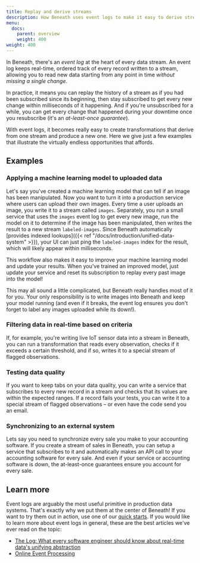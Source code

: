 ```yaml
---
title: Replay and derive streams
description: How Beneath uses event logs to make it easy to derive streams and synchronize systems
menu:
  docs:
    parent: overview
    weight: 400
weight: 400
---
```


In Beneath, there's an *event log* at the heart of every data stream. An event log keeps real-time, ordered track of every record written to a stream, allowing you to read new data starting from any point in time *without missing a single change*. 

In practice, it means you can replay the history of a stream as if you had been subscribed since its beginning, then stay subscribed to get every new change within milliseconds of it happening. And if you're unsubscribed for a while, you can get every change that happened during your downtime once you resubscribe (it's an *at-least-once guarantee*).

With event logs, it becomes really easy to create transformations that derive from one stream and produce a new one. Here we give just a few examples that illustrate the virtually endless opportunities that affords.

## Examples

### Applying a machine learning model to uploaded data

Let's say you've created a machine learning model that can tell if an image has been manipulated. Now you want to turn it into a production service where users can upload their own images. Every time a user uploads an image, you write it to a stream called `images`. Separately, you run a small service that uses the `images` event log to get every new image, run the model on it to determine if the image has been manipulated, then writes the result to a new stream `labeled-images`. Since Beneath automatically [provides indexed lookups]({{< ref "/docs/introduction/unified-data-system" >}}), your UI can just ping the `labeled-images` index for the result, which will likely appear within milliseconds. 

This workflow also makes it easy to improve your machine learning model and update your results. When you've trained an improved model, just update your service and reset its subscription to replay every past image into the model!

This may all sound a little complicated, but Beneath really handles most of it for you. Your only responsibility is to write images into Beneath and keep your model running (and even if it breaks, the event log ensures you don't forget to label any images uploaded while its down!).

### Filtering data in real-time based on criteria

If, for example, you're writing live IoT sensor data into a stream in Beneath, you can run a transformation that reads every observation, checks if it exceeds a certain threshold, and if so, writes it to a special stream of flagged observations.

### Testing data quality

If you want to keep tabs on your data quality, you can write a service that subscribes to every new record in a stream and checks that its values are within the expected ranges. If a record fails your tests, you can write it to a special stream of flagged observations – or even have the code send you an email.

### Synchronizing to an external system

Lets say you need to synchronize every sale you make to your accounting software. If you create a stream of sales in Beneath, you can setup a service that subscribes to it and automatically makes an API call to your accounting software for every sale. And even if your service or accounting software is down, the at-least-once guarantees ensure you account for every sale.

## Learn more

Event logs are arguably the most useful primitive in production data systems. That's exactly why we put them at the center of Beneath! If you want to try them out in action, use one of our [quick starts](https://about.beneath.dev/docs/quick-starts/). If you would like to learn more about event logs in general, these are the best articles we've ever read on the topic:

- [The Log: What every software engineer should know about real-time data's unifying abstraction](https://engineering.linkedin.com/distributed-systems/log-what-every-software-engineer-should-know-about-real-time-datas-unifying)
- [Online Event Processing](https://queue.acm.org/detail.cfm?id=3321612)
